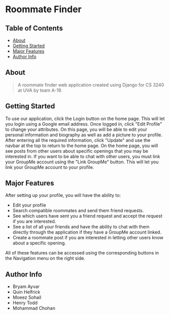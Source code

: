 # Roommate Finder

## Table of Contents

- [About](#about)
- [Getting Started](#getting-started)
- [Major Features](#major-features)
- [Author Info](#author-info)

## About

> A roommate finder web application created using Django for CS 3240 at UVA by team A-19.

## Getting Started

To use our application, click the Login button on the home page. This will let you login using a Google email address. Once logged in, click "Edit Profile" to change your attributes. On this page, you will be able to edit your personal information and biography as well as add a picture to your profile. After entering all the required information, click "Update" and use the navbar at the top to return to the home page. On the home page, you will see posts from other users about specific openings that you may be interested in. If you want to be able to chat with other users, you must link your GroupMe account using the "Link GroupMe" button. This will let you link your GroupMe account to your profile. 

## Major Features

After setting up your profile, you will have the ability to:
- Edit your profile
- Search compatible roommates and send them friend requests. 
- See which users have sent you a friend request and accept the request if you are interested.
- See a list of all your friends and have the ability to chat with them directly through the application if they have a GroupMe account linked.
- Create a roommate post if you are interested in letting other users know about a specific opening. 

All of these features can be accessed using the corresponding buttons in the Navigation menu on the right side.


## Author Info

- Bryam Ayvar
- Quin Helfrick
- Moeez Sohail
- Henry Todd
- Mohammad Chohan